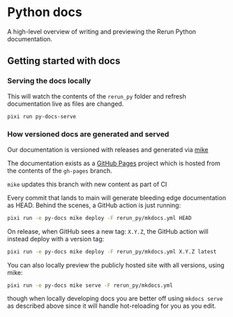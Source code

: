 # Python docs

A high-level overview of writing and previewing the Rerun Python documentation.

## Getting started with docs

### Serving the docs locally
This will watch the contents of the `rerun_py` folder and refresh documentation live as files are changed.
```sh
pixi run py-docs-serve
```

### How versioned docs are generated and served
Our documentation is versioned with releases and generated via [mike](https://github.com/jimporter/mike)

The documentation exists as a [GitHub Pages](https://pages.github.com/) project which is hosted from the
contents of the `gh-pages` branch.

`mike` updates this branch with new content as part of CI

Every commit that lands to main will generate bleeding edge documentation as HEAD. Behind the scenes, a
GitHub action is just running:
```sh
pixi run -e py-docs mike deploy -F rerun_py/mkdocs.yml HEAD
```

On release, when GitHub sees a new tag: `X.Y.Z`, the GitHub action will instead deploy with a version tag:
```sh
pixi run -e py-docs mike deploy -F rerun_py/mkdocs.yml X.Y.Z latest
```

You can also locally preview the publicly hosted site with all versions, using mike:
```sh
pixi run -e py-docs mike serve -F rerun_py/mkdocs.yml
```
though when locally developing docs you are better off using `mkdocs serve` as described
above since it will handle hot-reloading for you as you edit.
